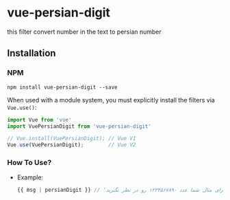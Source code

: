 # vue-persian-digit
this filter convert number in the text to persian number


## Installation


### NPM

```
npm install vue-persian-digit --save
```

When used with a module system, you must explicitly install the filters via `Vue.use()`:

```js
import Vue from 'vue'
import VuePersianDigit from 'vue-persian-digit'

// Vue.install(VuePersianDigit); // Vue V1 
Vue.use(VuePersianDigit);        // Vue V2
```


### How To Use?

+ Example:

  ```js
  {{ msg | persianDigit }} // 'سلام این متن شامل اعداد بصورت انگلیسی میباشد. برای مثال شما عدد 1234567890 رو در نظر بگیرید.' => 'سلام این متن شامل اعداد بصورت انگلیسی میباشد. برای مثال شما عدد ۱۲۳۴۵۶۷۸۹۰ رو در نظر بگیرید.'
